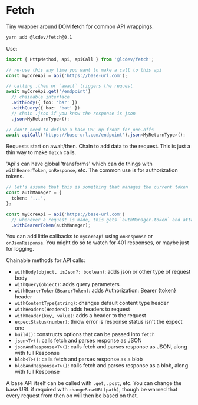 # Fetch
Tiny wrapper around DOM fetch for common API wrappings.

```bash
yarn add @lcdev/fetch@0.1
```

Use:

```typescript
import { HttpMethod, api, apiCall } from '@lcdev/fetch';

// re-use this any time you want to make a call to this api
const myCoreApi = api('https://base-url.com');

// calling .then or `await` triggers the request
await myCoreApi.get('/endpoint')
  // chainable interface
  .withBody({ foo: 'bar' })
  .withQuery({ baz: 'bat' })
  // chain .json if you know the response is json
  .json<MyReturnType>();

// don't need to define a base URL up front for one-offs
await apiCall('https://base-url.com/endpoint').json<MyReturnType>();
```

Requests start on await/then. Chain to add data to the request. This is just a thin way to make `fetch` calls.

'Api's can have global 'transforms' which can do things with `withBearerToken`, `onResponse`, etc.
The common use is for authorization tokens.

```typescript
// let's assume that this is something that manages the current token
const authManager = {
  token: '...',
};

const myCoreApi = api('https://base-url.com')
  // whenever a request is made, this gets `authManager.token` and attachs it to the Authorization header
  .withBearerToken(authManager);
```

You can add little callbacks to `myCoreApi` using `onResponse` or `onJsonResponse`. You might
do so to watch for 401 responses, or maybe just for logging.

Chainable methods for API calls:
- `withBody(object, isJson?: boolean)`: adds json or other type of request body
- `withQuery(object)`: adds query parameters
- `withBearerToken(BearerToken)`: adds Authorization: Bearer {token} header
- `withContentType(string)`: changes default content type header
- `withHeaders(Headers)`: adds headers to request
- `withHeader(key, value)`: adds a header to the request
- `expectStatus(number)`: throw error is response status isn't the expect one
- `build()`: constructs options that can be passed into `fetch`
- `json<T>()`: calls fetch and parses response as JSON
- `jsonAndResponse<T>()`: calls fetch and parses response as JSON, along with full Response
- `blob<T>()`: calls fetch and parses response as a blob
- `blobAndResponse<T>()`: calls fetch and parses response as a blob, along with full Response

A base API itself can be called with `.get`, `.post`, etc. You can change the base URL if required
with `changeBaseURL(path)`, though be warned that every request from then on will then be based on that.
